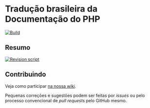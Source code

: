 # Tradução brasileira da Documentação do PHP

[![Build][build-badge]][build-action]

## Resumo

[![Revision script][revcheck-graph]][revcheck-summary]

## Contribuindo

Veja como participar [na nossa wiki][wiki].

Pequenas correções e sugestões podem ser feitas por *issues* ou pelo processo
convencional de *pull requests* pelo GitHub mesmo.

[build-action]: https://github.com/php/doc-pt_br/actions/workflows/build.yaml

[build-badge]: https://github.com/php/doc-pt_br/actions/workflows/build.yaml/badge.svg?branch=master

[revcheck-summary]: http://doc.php.net/revcheck.php?p=filesummary&lang=pt_br

[revcheck-graph]: http://doc.php.net/images/revcheck/info_revcheck_php_pt_br.png

[wiki]: https://github.com/php/doc-pt_br/wiki
